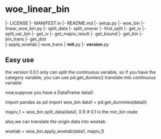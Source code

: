 # woe_linear_bin

|- LICENSE
|- MANIFEST.in
|- README.md
|- setup.py
|- woe_bin
   |- linear_woe_bin.py
      |- split_data
         |- split_onevar
            |- first_split
               |- get_iv
            |- split_var_bin
               |- get_iv
            |- get_mapiv_result
               |- get_bound
               |- get_bin
                  |- bin_trans
               |- get_dist              
      |-apply_woetab
         |-woe_trans
    |-__init__.py
    |- __version__.py


## Easy use 
the version 0.0.1 only can split the continuous variable, so if you have the category variable, 
you can use pd.get_dumies() translate into  continuous variable

now,suppose you have a DataFrame data0

import pandas as pd
import woe_bin
data1 = pd.get_dummies(data0)

mapiv_1 = woe_bin.split_data(data1, 0.1) # 0.1 is the min_bin reate

also,we can translate the origin data into woetab.

woetab = woe_bin.apply_woetab(data1, mapiv_1)
